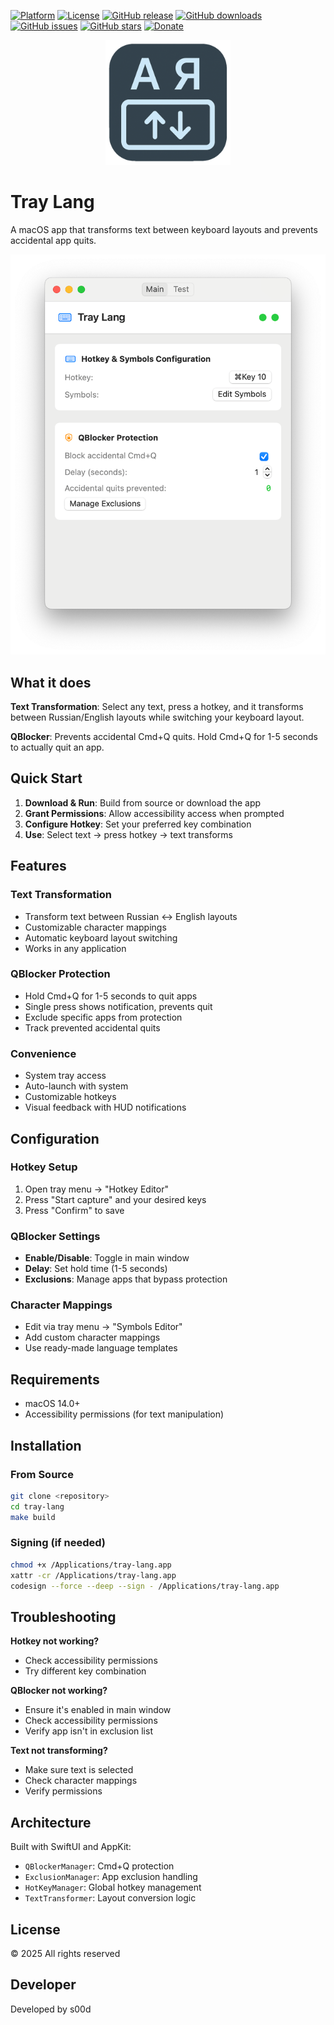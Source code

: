 [![Platform](https://img.shields.io/badge/platform-macOS-blue?style=for-the-badge)](https://github.com/s00d/tray-lang)
[![License](https://img.shields.io/badge/license-All%20Rights%20Reserved-red?style=for-the-badge)](https://github.com/s00d/tray-lang)
[![GitHub release](https://img.shields.io/github/v/release/s00d/tray-lang?style=for-the-badge)](https://github.com/s00d/tray-lang/releases)
[![GitHub downloads](https://img.shields.io/github/downloads/s00d/tray-lang/total?style=for-the-badge)](https://github.com/s00d/tray-lang/releases)
[![GitHub issues](https://img.shields.io/badge/github-issues-orange?style=for-the-badge)](https://github.com/s00d/tray-lang/issues)
[![GitHub stars](https://img.shields.io/badge/github-stars-yellow?style=for-the-badge)](https://github.com/s00d/tray-lang/stargazers)
[![Donate](https://img.shields.io/badge/Donate-Donationalerts-ff4081?style=for-the-badge)](https://www.donationalerts.com/r/s00d88)

<div align="center">
  <img src="assets/logo_small-min.png" alt="Tray Lang Logo" width="200">
</div>

# Tray Lang

A macOS app that transforms text between keyboard layouts and prevents accidental app quits.

![Tray Lang App](assets/app-min.png)

## What it does

**Text Transformation**: Select any text, press a hotkey, and it transforms between Russian/English layouts while switching your keyboard layout.

**QBlocker**: Prevents accidental Cmd+Q quits. Hold Cmd+Q for 1-5 seconds to actually quit an app.

## Quick Start

1. **Download & Run**: Build from source or download the app
2. **Grant Permissions**: Allow accessibility access when prompted
3. **Configure Hotkey**: Set your preferred key combination
4. **Use**: Select text → press hotkey → text transforms

## Features

### Text Transformation
- Transform text between Russian ↔ English layouts
- Customizable character mappings
- Automatic keyboard layout switching
- Works in any application

### QBlocker Protection
- Hold Cmd+Q for 1-5 seconds to quit apps
- Single press shows notification, prevents quit
- Exclude specific apps from protection
- Track prevented accidental quits

### Convenience
- System tray access
- Auto-launch with system
- Customizable hotkeys
- Visual feedback with HUD notifications

## Configuration

### Hotkey Setup
1. Open tray menu → "Hotkey Editor"
2. Press "Start capture" and your desired keys
3. Press "Confirm" to save

### QBlocker Settings
- **Enable/Disable**: Toggle in main window
- **Delay**: Set hold time (1-5 seconds)
- **Exclusions**: Manage apps that bypass protection

### Character Mappings
- Edit via tray menu → "Symbols Editor"
- Add custom character mappings
- Use ready-made language templates

## Requirements

- macOS 14.0+
- Accessibility permissions (for text manipulation)

## Installation

### From Source
```bash
git clone <repository>
cd tray-lang
make build
```

### Signing (if needed)
```bash
chmod +x /Applications/tray-lang.app
xattr -cr /Applications/tray-lang.app
codesign --force --deep --sign - /Applications/tray-lang.app
```

## Troubleshooting

**Hotkey not working?**
- Check accessibility permissions
- Try different key combination

**QBlocker not working?**
- Ensure it's enabled in main window
- Check accessibility permissions
- Verify app isn't in exclusion list

**Text not transforming?**
- Make sure text is selected
- Check character mappings
- Verify permissions

## Architecture

Built with SwiftUI and AppKit:
- `QBlockerManager`: Cmd+Q protection
- `ExclusionManager`: App exclusion handling
- `HotKeyManager`: Global hotkey management
- `TextTransformer`: Layout conversion logic

## License

© 2025 All rights reserved

## Developer

Developed by s00d
